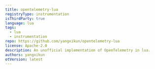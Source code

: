 ```yaml
---
title: opentelemetry-lua
registryType: instrumentation
isThirdParty: true
language: lua
tags:
  - lua
  - instrumentation
repo: https://github.com/yangxikun/opentelemetry-lua
license: Apache-2.0
description: An unofficial implementation of OpenTelemetry in lua.
authors: yangxikun
otVersion: latest
---
```

